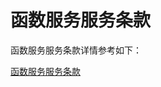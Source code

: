 # 函数服务服务条款
函数服务服务条款详情参考如下：

[函数服务服务条款](https://docs.jdcloud.com/cn/product-service-agreement/functional-service-terms-of-service)
